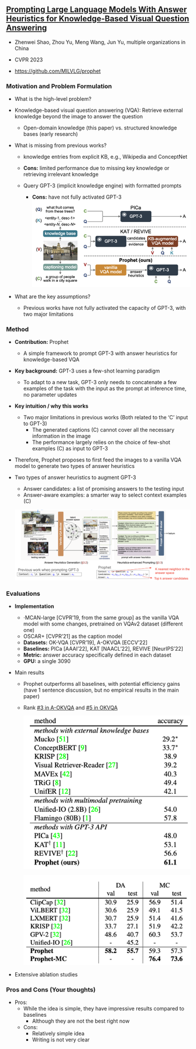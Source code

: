## [Prompting Large Language Models With Answer Heuristics for Knowledge-Based Visual Question Answering](https://arxiv.org/abs/2303.01903v2)

* Zhenwei Shao, Zhou Yu, Meng Wang, Jun Yu, multiple organizations in China

* CVPR 2023

* https://github.com/MILVLG/prophet

### Motivation and Problem Formulation

* What is the high-level problem?
* Knowledge-based visual question answering (VQA): Retrieve external knowledge beyond the image to answer the question
  * Open-domain knowledge (this paper) vs. structured knowledge bases (early research)

* What is missing from previous works?
  *  knowledge entries from explicit KB, e.g., Wikipedia and ConceptNet
    * **Cons:** limited performance due to missing key knowledge or retrieving irrelevant knowledge

  * Query GPT-3 (implicit knowledge engine) with formatted prompts
    * **Cons:** have not fully activated GPT-3
      ![framework](./framework.png)

* What are the key assumptions?
  * Previous works have not fully activated the capacity of GPT-3, with two major limitations

### Method

* **Contribution:** Prophet

  * A simple framework to prompt GPT-3 with answer heuristics for knowledge-based VQA

* **Key background:** GPT-3 uses a few-shot learning paradigm

  * To adapt to a new task, GPT-3 only needs to concatenate a few examples of the task with the input as the prompt at inference time, no parameter updates

* **Key intuition / why this works**

  * Two major limitations in previous works (Both related to the ‘C’ input to GPT-3)
    * The generated captions (C) cannot cover all the necessary information in the image
    * The performance largely relies on the choice of few-shot examples (C) as input to GPT-3

* Therefore, Prophet proposes to first feed the images to a vanilla VQA model to generate two types of answer heuristics

* Two types of answer heuristics to augment GPT-3

  * Answer candidates: a list of promising answers to the testing input
  * Answer-aware examples: a smarter way to select context examples (C)

  ![method](./method.png)

### Evaluations

* **Implementation**

  * ·MCAN-large [CVPR’19, from the same group] as the vanilla VQA model with some changes, pretrained on VQAv2 dataset (different one)
  * OSCAR+ [CVPR’21] as the caption model
  * **Datasets:** OK-VQA [CVPR’19], A-OKVQA [ECCV’22]
  * **Baselines:** PICa [AAAI’22], KAT [NAACL’22], REVIVE [NeurIPS’22]
  * **Metric:** answer accuracy specifically defined in each dataset
  * **GPU:** a single 3090

* Main results

  * Prophet outperforms all baselines, with potential efficiency gains (have 1 sentence discussion, but no empirical results in the main paper)

  * Rank [#3 in A-OKVQA](https://paperswithcode.com/sota/visual-question-answering-on-a-okvqa?p=prompting-large-language-models-with-answer) and [#5 in OKVQA](https://paperswithcode.com/sota/visual-question-answering-on-ok-vqa?p=prompting-large-language-models-with-answer)

    ![result1](./result1.png)

    ![result2](./result2.png)

* Extensive ablation studies

### Pros and Cons (Your thoughts)

* Pros:
  * While the idea is simple, they have impressive results compared to baselines
    * Although they are not the best right now
  * Cons: 
    * Relatively simple idea
    * Writing is not very clear